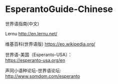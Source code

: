 # EsperantoGuide-Chinese
世界语指南(中文)


Lernu
http://en.lernu.net/

维基百科(世界语版)
https://eo.wikipedia.org/

世界语-美国（Esperanto-USA）：   
https://esperanto-usa.org/en


声同小语种论坛-世界语论坛:  
http://www.somdom.com/esperanto

